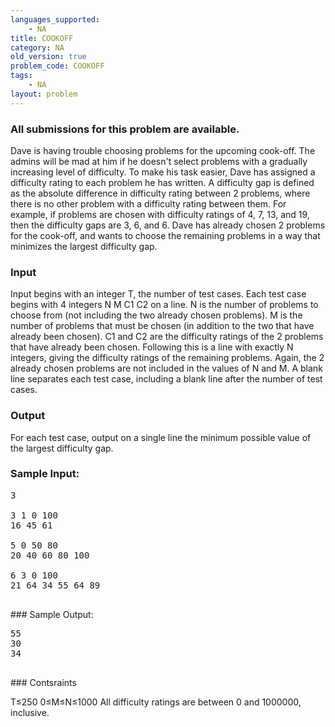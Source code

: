 ```yaml
---
languages_supported:
    - NA
title: COOKOFF
category: NA
old_version: true
problem_code: COOKOFF
tags:
    - NA
layout: problem
---
```

###  All submissions for this problem are available. 

Dave is having trouble choosing problems for the upcoming cook-off. The admins will be mad at him if he doesn't select problems with a gradually increasing level of difficulty. To make his task easier, Dave has assigned a difficulty rating to each problem he has written. A difficulty gap is defined as the absolute difference in difficulty rating between 2 problems, where there is no other problem with a difficulty rating between them. For example, if problems are chosen with difficulty ratings of 4, 7, 13, and 19, then the difficulty gaps are 3, 6, and 6. Dave has already chosen 2 problems for the cook-off, and wants to choose the remaining problems in a way that minimizes the largest difficulty gap.

### Input

Input begins with an integer T, the number of test cases. Each test case begins with 4 integers N M C1 C2 on a line. N is the number of problems to choose from (not including the two already chosen problems). M is the number of problems that must be chosen (in addition to the two that have already been chosen). C1 and C2 are the difficulty ratings of the 2 problems that have already been chosen. Following this is a line with exactly N integers, giving the difficulty ratings of the remaining problems. Again, the 2 already chosen problems are not included in the values of N and M. A blank line separates each test case, including a blank line after the number of test cases.

### Output

For each test case, output on a single line the minimum possible value of the largest difficulty gap.

### Sample Input:

<pre>3

3 1 0 100
16 45 61

5 0 50 80
20 40 60 80 100

6 3 0 100
21 64 34 55 64 89

</pre>### Sample Output:
<pre>55
30
34

</pre>### Contsraints
T≤250
0≤M≤N≤1000
All difficulty ratings are between 0 and 1000000, inclusive.
